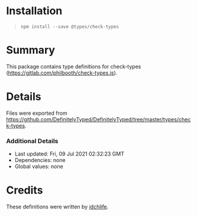 # Installation
> `npm install --save @types/check-types`

# Summary
This package contains type definitions for check-types (https://gitlab.com/philbooth/check-types.js).

# Details
Files were exported from https://github.com/DefinitelyTyped/DefinitelyTyped/tree/master/types/check-types.

### Additional Details
 * Last updated: Fri, 09 Jul 2021 02:32:23 GMT
 * Dependencies: none
 * Global values: none

# Credits
These definitions were written by [idchlife](https://github.com/idchlife).
